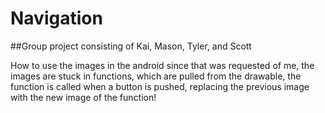 # Navigation
##Group project consisting of Kai, Mason, Tyler, and Scott

How to use the images in the android since that was requested of me, the images are stuck in functions, which are pulled from the drawable, the function is called when a button is pushed, replacing the previous image with the new image of the function!
